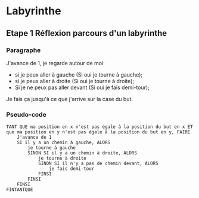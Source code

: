 # Labyrinthe
## Etape 1 Réflexion parcours d'un labyrinthe
### Paragraphe
J'avance de 1, je regarde autour de moi:
- si je peux aller à gauche (Si oui je tourne à gauche);
- si je peux aller à droite (Si oui je tourne à droite);
- Si je ne peux pas aller devant (Si oui je fais demi-tour);

Je fais ça jusqu'à ce que j'arrive sur la case du but.
### Pseudo-code
```
TANT QUE ma position en x n'est pas égale à la position du but en x ET que ma position en y n'est pas égale à la position du but en y, FAIRE
    J'avance de 1
    SI il y a un chemin à gauche, ALORS
        je tourne à gauche
        SINON SI il y a un chemin à droite, ALORS
            je tourne à droite
            SINON SI il n'y a pas de chemin devant, ALORS
                je fais demi-tour
            FINSI
        FINSI
    FINSI
FINTANTQUE
```